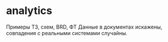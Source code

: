 # analytics
Примеры ТЗ, схем, BRD, ФТ
Данные в документах искажены, совпадения с реальными системами случайны.
